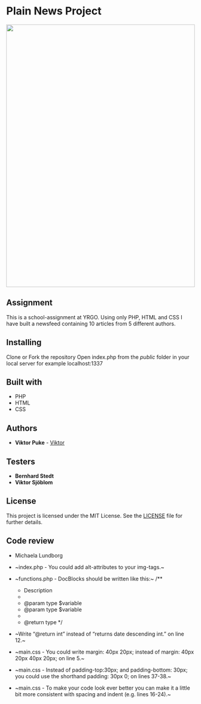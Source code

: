 # Plain News Project

<img src="https://media.giphy.com/media/3o7P4F86TAI9Kz7XYk/giphy.gif" width="100%" height="700px">

## Assignment 

This is a school-assignment at YRGO. 
Using only PHP, HTML and CSS I have built a newsfeed containing 10 articles from 5 different authors.

## Installing

Clone or Fork the repository
Open index.php from the *public* folder in your local server for example localhost:1337

## Built with

* PHP
* HTML
* CSS

## Authors

* **Viktor Puke** - [Viktor](https://vpuke.github.io)

## Testers

* **Bernhard Stedt**
* **Viktor Sjöblom**

## License

This project is licensed under the MIT License. See the [LICENSE](LICENSE) file for further details.

## Code review

* Michaela Lundborg

* ~index.php - You could add alt-attributes to your img-tags.~

* ~functions.php - DocBlocks should be written like this:~
    /**    
    * Description
    *
    * @param type $variable
    * @param type $variable
    *
    * @return type
    */
		
* ~Write “@return int” instead of “returns date descending int.” on line 12.~

* ~main.css - You could write margin: 40px 20px; instead of margin: 40px 20px 40px 20px; on line 5.~

* ~main.css - Instead of padding-top:30px; and padding-bottom: 30px; you could use the shorthand padding: 30px 0; on lines 37-38.~

* ~main.css - To make your code look ever better you can make it a little bit more consistent with spacing and indent (e.g. lines 16-24).~

